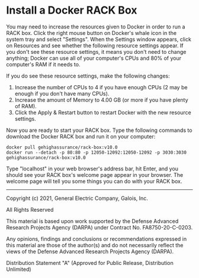 <!-- markdownlint-disable line-length -->

# Install a Docker RACK Box

You may need to increase the resources given to Docker in order to run a RACK box.  Click the right mouse button on Docker's whale icon in the system tray and select "Settings".  When the Settings window appears, click on Resources and see whether the following resource settings appear.  If you don't see these resource settings, it means you don't need to change anything; Docker can use all of your computer's CPUs and 80% of your computer's RAM if it needs to.

If you do see these resource settings, make the following changes:

1. Increase the number of CPUs to 4 if you have enough CPUs (2 may be enough if you don't have many CPUs).
2. Increase the amount of Memory to 4.00 GB (or more if you have plenty of RAM).
3. Click the Apply & Restart button to restart Docker with the new resource settings.

Now you are ready to start your RACK box.  Type the following commands to download the Docker RACK box and run it on your computer:

```shell
docker pull gehighassurance/rack-box:v10.0
docker run --detach -p 80:80 -p 12050-12092:12050-12092 -p 3030:3030 gehighassurance/rack-box:v10.0
```

Type "localhost" in your web browser's address bar, hit Enter, and you should see your RACK box's welcome page appear in your browser.  The welcome page will tell you some things you can do with your RACK box.

---
Copyright (c) 2021, General Electric Company, Galois, Inc.

All Rights Reserved

This material is based upon work supported by the Defense Advanced Research Projects Agency (DARPA) under Contract No. FA8750-20-C-0203.

Any opinions, findings and conclusions or recommendations expressed in this material are those of the author(s) and do not necessarily reflect the views of the Defense Advanced Research Projects Agency (DARPA).

Distribution Statement "A" (Approved for Public Release, Distribution Unlimited)
